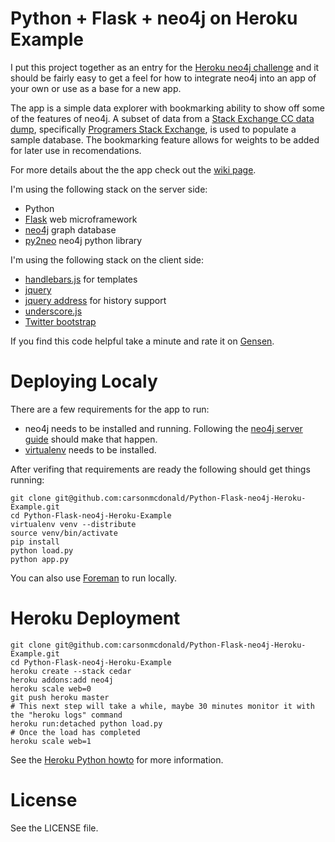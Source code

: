 Python + Flask + neo4j on Heroku Example
========================================

I put this project together as an entry for the [Heroku neo4j challenge](http://neo4j-challenge.herokuapp.com/) and it should be fairly easy to get a feel for how to integrate neo4j into an app of your own or use as a base for a new app.

The app is a simple data explorer with bookmarking ability to show off some of the features of neo4j. A subset of data from a [Stack Exchange CC data dump](http://blog.stackoverflow.com/2009/06/stack-overflow-creative-commons-data-dump/), specifically [Programers Stack Exchange](http://programmers.stackexchange.com/), is used to populate a sample database. The bookmarking feature allows for weights to be added for later use in recomendations.

For more details about the the app check out the [wiki page](https://github.com/carsonmcdonald/Python-Flask-neo4j-Heroku-Example/wiki/App-Details).

I'm using the following stack on the server side:

* Python
* [Flask](http://flask.pocoo.org) web microframework
* [neo4j](http://neo4j.org/) graph database
* [py2neo](http://py2neo.org/) neo4j python library

I'm using the following stack on the client side:

* [handlebars.js]( http://handlebarsjs.com/) for templates
* [jquery](http://jquery.com/)
* [jquery address](http://www.asual.com/jquery/address/) for history support
* [underscore.js]( http://documentcloud.github.com/underscore/)
* [Twitter bootstrap](https://github.com/twitter/bootstrap)

If you find this code helpful take a minute and rate it on [Gensen](http://gensen.herokuapp.com/).

Deploying Localy
================

There are a few requirements for the app to run:

* neo4j needs to be installed and running. Following the [neo4j server guide](http://docs.neo4j.org/chunked/stable/server.html) should make that happen.
* [virtualenv](http://pypi.python.org/pypi/virtualenv) needs to be installed.

After verifing that requirements are ready the following should get things running:

    git clone git@github.com:carsonmcdonald/Python-Flask-neo4j-Heroku-Example.git
    cd Python-Flask-neo4j-Heroku-Example
    virtualenv venv --distribute
    source venv/bin/activate
    pip install
    python load.py
    python app.py 

You can also use [Foreman](http://blog.daviddollar.org/2011/05/06/introducing-foreman.html) to run locally.

Heroku Deployment
=================

    git clone git@github.com:carsonmcdonald/Python-Flask-neo4j-Heroku-Example.git
    cd Python-Flask-neo4j-Heroku-Example
    heroku create --stack cedar
    heroku addons:add neo4j
    heroku scale web=0
    git push heroku master
    # This next step will take a while, maybe 30 minutes monitor it with the "heroku logs" command
    heroku run:detached python load.py 
    # Once the load has completed
    heroku scale web=1

See the [Heroku Python howto](http://devcenter.heroku.com/articles/python) for more information.

License
=======

See the LICENSE file.
